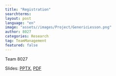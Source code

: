 ```yaml
---
title: "Registration"
searchterms:
layout: post
language: "en"
image: "assets//images/Project/GenericLesson.png"
author: 8027
categories: Research
tag: TeamManagement
featured: false
---
```

Team 8027<br>

Slides:
 <a href="/translations/en-us/TeamManagement/Registration.pptx">PPTX</a>,
 <a href="/translations/en-us/TeamManagement/Registration.pdf">PDF</a>
